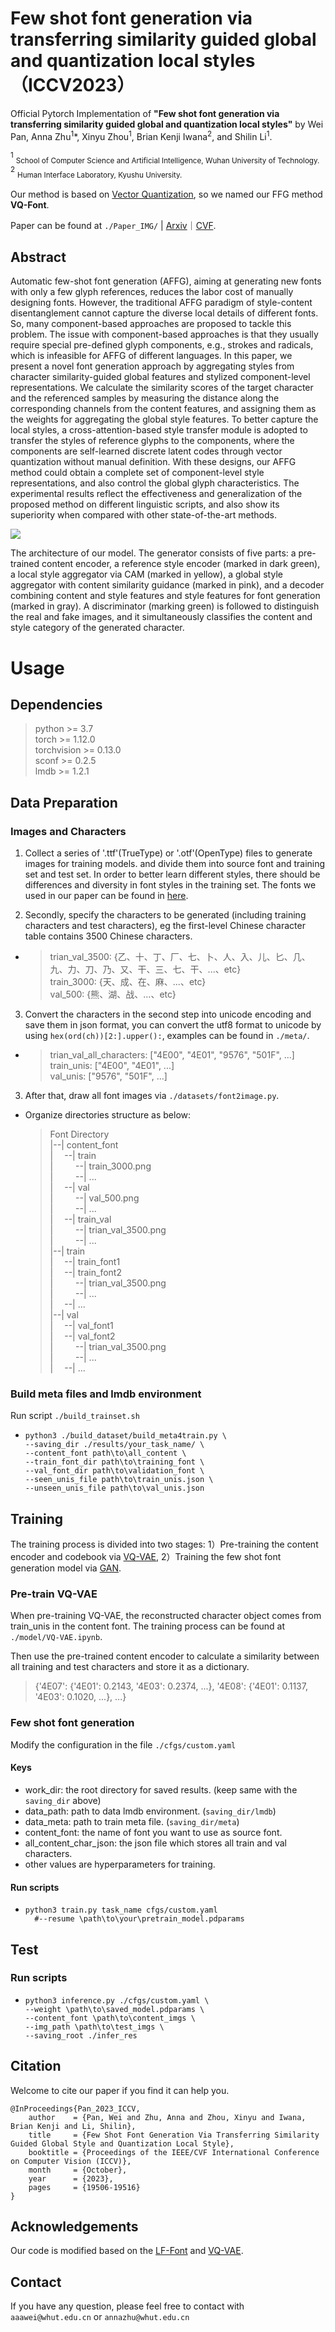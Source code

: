 # Few shot font generation via transferring similarity guided global and quantization local styles（ICCV2023）

Official Pytorch Implementation of **"Few shot font generation via transferring similarity guided global and quantization local styles"** by Wei Pan, Anna Zhu<sup>1</sup>*, Xinyu Zhou<sup>1</sup>, Brian Kenji Iwana<sup>2</sup>, and Shilin Li<sup>1</sup>. 

<sup>1</sup> <sub>School of Computer Science and Artificial Intelligence, Wuhan University of Technology. </sub>  <sup>2</sup> <sub>Human Interface Laboratory, Kyushu University.</sub>

Our method is based on [Vector Quantization](https://arxiv.org/abs/1711.00937), so we named our FFG method **VQ-Font**.

Paper can be found at ```./Paper_IMG/``` | [Arxiv](https://arxiv.org/abs/2309.00827)｜[CVF](https://openaccess.thecvf.com/content/ICCV2023/papers/Pan_Few_Shot_Font_Generation_Via_Transferring_Similarity_Guided_Global_Style_ICCV_2023_paper.pdf). 


## Abstract

Automatic few-shot font generation (AFFG), aiming at generating new fonts with only a few glyph references, reduces the labor cost of manually designing fonts. However, the traditional AFFG paradigm of style-content disentanglement cannot capture the diverse local details of different fonts. So, many component-based approaches are proposed to tackle this problem. The issue with component-based approaches is that they usually require special pre-defined glyph components, e.g., strokes and radicals, which is infeasible for AFFG of different languages. In this paper, we present a novel font generation approach by aggregating styles from character similarity-guided global features and stylized component-level representations. We calculate the similarity scores of the target character and the referenced samples by measuring the distance along the corresponding channels from the content features, and assigning them as the weights for aggregating the global style features. To better capture the local styles, a cross-attention-based style transfer module is adopted to transfer the styles of reference glyphs to the components, where the components are self-learned discrete latent codes through vector quantization without manual definition. With these designs, our AFFG method could obtain a complete set of component-level style representations, and also control the global glyph characteristics. The experimental results reflect the effectiveness and generalization of the proposed method on different linguistic scripts, and also show its superiority when compared with other state-of-the-art methods.

![](/Paper_IMG/IMG_model.png)

The architecture of our model. The generator consists of five parts: a pre-trained content encoder, a reference style encoder (marked in dark green), a local style aggregator via CAM (marked in yellow), a global style aggregator with content similarity guidance (marked in pink), and a decoder combining content and style features and style features for font generation (marked in gray). A discriminator (marking green) is followed to distinguish the real and fake images, and it simultaneously classifies the content and style category of the generated character.

# Usage
## Dependencies
>python >= 3.7  
>torch >= 1.12.0  
>torchvision >= 0.13.0  
>sconf >= 0.2.5  
>lmdb >= 1.2.1


## Data Preparation
### Images and Characters
1)  Collect a series of '.ttf'(TrueType) or '.otf'(OpenType) files to generate images for training models. and divide them into source font and training set and test set. In order to better learn different styles, there should be differences and diversity in font styles in the training set. The fonts we used in our paper can be found in [here](https://www.foundertype.com/index.php/FindFont/index).  

2)  Secondly, specify the characters to be generated (including training characters and test characters), eg the first-level Chinese character table contains 3500 Chinese characters. 

* >trian_val_3500: {乙、十、丁、厂、七、卜、人、入、儿、匕、几、九、力、刀、乃、又、干、三、七、干、...、etc}  
  >train_3000: {天、成、在、麻、...、etc}  
  >val_500: {熊、湖、战、...、etc}  

3) Convert the characters in the second step into unicode encoding and save them in json format, you can convert the utf8 format to unicode by using ```hex(ord(ch))[2:].upper():```, examples can be found in ```./meta/```.
* > trian_val_all_characters: ["4E00", "4E01", "9576", "501F", ...]  
  > train_unis: ["4E00", "4E01", ...]  
  > val_unis: ["9576", "501F", ...]  

3)  After that, draw all font images via ```./datasets/font2image.py```.
* Organize directories structure as below: 
  > Font Directory  
  > |--| content_font  
  > |&#8195; --| train  
  > |&#8195; &#8195; --| train_3000.png  
  > |&#8195; &#8195; --| ...  
  > |&#8195; --| val  
  > |&#8195; &#8195; --| val_500.png  
  > |&#8195; &#8195; --| ...  
  > |&#8195; --| train_val  
  > |&#8195; &#8195; --| trian_val_3500.png  
  > |&#8195; &#8195; --| ...  
  > |--| train  
  > |&#8195; --| train_font1  
  > |&#8195; --| train_font2  
  > |&#8195; &#8195; --| trian_val_3500.png   
  > |&#8195; &#8195; --| ...  
  > |&#8195; --| ...  
  > |--| val  
  > |&#8195; --| val_font1  
  > |&#8195; --| val_font2  
  > |&#8195; &#8195; --| trian_val_3500.png    
  > |&#8195; &#8195; --| ...  
  > |&#8195; --| ...  

### Build meta files and lmdb environment
Run script ```./build_trainset.sh```
* ```
  python3 ./build_dataset/build_meta4train.py \
  --saving_dir ./results/your_task_name/ \
  --content_font path\to\all_content \
  --train_font_dir path\to\training_font \
  --val_font_dir path\to\validation_font \
  --seen_unis_file path\to\train_unis.json \
  --unseen_unis_file path\to\val_unis.json 
  ```

## Training
The training process is divided into two stages: 1）Pre-training the content encoder and codebook via [VQ-VAE](https://arxiv.org/abs/1711.00937), 2）Training the few shot font generation model via [GAN](https://dl.acm.org/doi/abs/10.1145/3422622). 
### Pre-train VQ-VAE
When pre-training VQ-VAE, the reconstructed character object comes from train_unis in the content font. The training process can be found at ```./model/VQ-VAE.ipynb```. 

Then use the pre-trained content encoder to calculate a similarity between all training and test characters and store it as a dictionary.
> {'4E07': {'4E01': 0.2143, '4E03': 0.2374, ...}, '4E08': {'4E01': 0.1137, '4E03': 0.1020, ...}, ...}


### Few shot font generation

Modify the configuration in the file ```./cfgs/custom.yaml```

#### Keys
* work_dir: the root directory for saved results. (keep same with the `saving_dir` above) 
* data_path: path to data lmdb environment. (`saving_dir/lmdb`)
* data_meta: path to train meta file. (`saving_dir/meta`)
* content_font: the name of font you want to use as source font.
* all_content_char_json: the json file which stores all train and val characters.  
* other values are hyperparameters for training.

#### Run scripts
* ```
  python3 train.py task_name cfgs/custom.yaml
    #--resume \path\to\your\pretrain_model.pdparams
  ```

## Test
### Run scripts
* ```
  python3 inference.py ./cfgs/custom.yaml \
  --weight \path\to\saved_model.pdparams \
  --content_font \path\to\content_imgs \
  --img_path \path\to\test_imgs \
  --saving_root ./infer_res
  ```



## Citation
Welcome to cite our paper if you find it can help you.
```
@InProceedings{Pan_2023_ICCV,
    author    = {Pan, Wei and Zhu, Anna and Zhou, Xinyu and Iwana, Brian Kenji and Li, Shilin},
    title     = {Few Shot Font Generation Via Transferring Similarity Guided Global Style and Quantization Local Style},
    booktitle = {Proceedings of the IEEE/CVF International Conference on Computer Vision (ICCV)},
    month     = {October},
    year      = {2023},
    pages     = {19506-19516}
}
```



## Acknowledgements
Our code is modified based on the [LF-Font](https://github.com/clovaai/lffont) and [VQ-VAE](https://github.com/zalandoresearch/pytorch-vq-vae).




## Contact
If you have any question, please feel free to contact with ```aaawei@whut.edu.cn``` or ```annazhu@whut.edu.cn```




















